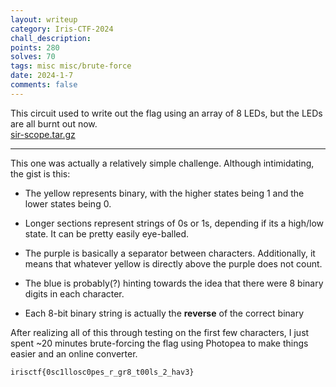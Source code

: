 ```yaml
---
layout: writeup
category: Iris-CTF-2024
chall_description:
points: 280
solves: 70
tags: misc misc/brute-force
date: 2024-1-7
comments: false
---
```


This circuit used to write out the flag using an array of 8 LEDs, but the LEDs are all burnt out now.  
[sir-scope.tar.gz](https://github.com/Nightxade/ctf-writeups/blob/master/assets/CTFs/Iris-CTF-2024/sir-scope.tar.gz)  

---

This one was actually a relatively simple challenge. Although intimidating, the gist is this:  

- The yellow represents binary, with the higher states being 1 and the lower states being 0.  

- Longer sections represent strings of 0s or 1s, depending if its a high/low state. It can be pretty easily eye-balled.  

- The purple is basically a separator between characters. Additionally, it means that whatever yellow is directly above the purple does not count.  

- The blue is probably(?) hinting towards the idea that there were 8 binary digits in each character.  

- Each 8-bit binary string is actually the **reverse** of the correct binary

After realizing all of this through testing on the first few characters, I just spent ~20 minutes brute-forcing the flag using Photopea to make things easier and an online converter.

    irisctf{0sc1llosc0pes_r_gr8_t00ls_2_hav3}